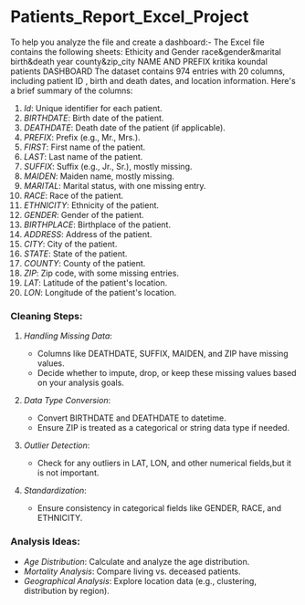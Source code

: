 # Patients_Report_Excel_Project
To help you analyze the file and create a dashboard:-
The Excel file contains the following sheets:
Ethicity and Gender
race&gender&marital
birth&death year
county&zip_city
NAME AND PREFIX
kritika koundal
patients
DASHBOARD
The dataset contains 974 entries with 20 columns, including patient ID , birth and death dates, and location information. Here's a brief summary of the columns:
1. *Id*: Unique identifier for each patient.
2. *BIRTHDATE*: Birth date of the patient.
3. *DEATHDATE*: Death date of the patient (if applicable).
4. *PREFIX*: Prefix (e.g., Mr., Mrs.).
5. *FIRST*: First name of the patient.
6. *LAST*: Last name of the patient.
7. *SUFFIX*: Suffix (e.g., Jr., Sr.), mostly missing.
8. *MAIDEN*: Maiden name, mostly missing.
9. *MARITAL*: Marital status, with one missing entry.
10. *RACE*: Race of the patient.
11. *ETHNICITY*: Ethnicity of the patient.
12. *GENDER*: Gender of the patient.
13. *BIRTHPLACE*: Birthplace of the patient.
14. *ADDRESS*: Address of the patient.
15. *CITY*: City of the patient.
16. *STATE*: State of the patient.
17. *COUNTY*: County of the patient.
18. *ZIP*: Zip code, with some missing entries.
19. *LAT*: Latitude of the patient's location.
20. *LON*: Longitude of the patient's location.
    
### Cleaning Steps:
1. *Handling Missing Data*:
   - Columns like DEATHDATE, SUFFIX, MAIDEN, and ZIP have missing values.
   - Decide whether to impute, drop, or keep these missing values based on your analysis goals.

2. *Data Type Conversion*:
   - Convert BIRTHDATE and DEATHDATE to datetime.
   - Ensure ZIP is treated as a categorical or string data type if needed.

3. *Outlier Detection*:
   - Check for any outliers in LAT, LON, and other numerical fields,but it is not important.

4. *Standardization*:
   - Ensure consistency in categorical fields like GENDER, RACE, and ETHNICITY.

### Analysis Ideas:

- *Age Distribution*: Calculate and analyze the age distribution.
- *Mortality Analysis*: Compare living vs. deceased patients.
- *Geographical Analysis*: Explore location data (e.g., clustering, distribution by region).

